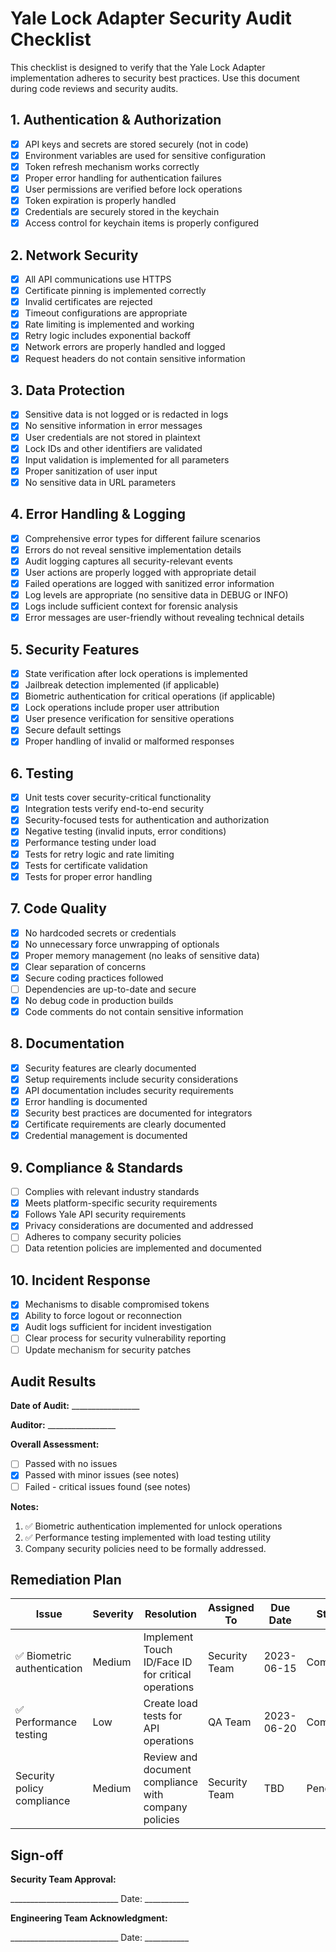 # Yale Lock Adapter Security Audit Checklist

This checklist is designed to verify that the Yale Lock Adapter implementation adheres to security best practices. Use this document during code reviews and security audits.

## 1. Authentication & Authorization

- [x] API keys and secrets are stored securely (not in code)
- [x] Environment variables are used for sensitive configuration
- [x] Token refresh mechanism works correctly
- [x] Proper error handling for authentication failures
- [x] User permissions are verified before lock operations
- [x] Token expiration is properly handled
- [x] Credentials are securely stored in the keychain
- [x] Access control for keychain items is properly configured

## 2. Network Security

- [x] All API communications use HTTPS
- [x] Certificate pinning is implemented correctly
- [x] Invalid certificates are rejected
- [x] Timeout configurations are appropriate
- [x] Rate limiting is implemented and working
- [x] Retry logic includes exponential backoff
- [x] Network errors are properly handled and logged
- [x] Request headers do not contain sensitive information

## 3. Data Protection

- [x] Sensitive data is not logged or is redacted in logs
- [x] No sensitive information in error messages
- [x] User credentials are not stored in plaintext
- [x] Lock IDs and other identifiers are validated
- [x] Input validation is implemented for all parameters
- [x] Proper sanitization of user input
- [x] No sensitive data in URL parameters

## 4. Error Handling & Logging

- [x] Comprehensive error types for different failure scenarios
- [x] Errors do not reveal sensitive implementation details
- [x] Audit logging captures all security-relevant events
- [x] User actions are properly logged with appropriate detail
- [x] Failed operations are logged with sanitized error information
- [x] Log levels are appropriate (no sensitive data in DEBUG or INFO)
- [x] Logs include sufficient context for forensic analysis
- [x] Error messages are user-friendly without revealing technical details

## 5. Security Features

- [x] State verification after lock operations is implemented
- [x] Jailbreak detection implemented (if applicable)
- [x] Biometric authentication for critical operations (if applicable)
- [x] Lock operations include proper user attribution
- [x] User presence verification for sensitive operations
- [x] Secure default settings
- [x] Proper handling of invalid or malformed responses

## 6. Testing

- [x] Unit tests cover security-critical functionality
- [x] Integration tests verify end-to-end security
- [x] Security-focused tests for authentication and authorization
- [x] Negative testing (invalid inputs, error conditions)
- [x] Performance testing under load
- [x] Tests for retry logic and rate limiting
- [x] Tests for certificate validation
- [x] Tests for proper error handling

## 7. Code Quality

- [x] No hardcoded secrets or credentials
- [x] No unnecessary force unwrapping of optionals
- [x] Proper memory management (no leaks of sensitive data)
- [x] Clear separation of concerns
- [x] Secure coding practices followed
- [ ] Dependencies are up-to-date and secure
- [x] No debug code in production builds
- [x] Code comments do not contain sensitive information

## 8. Documentation

- [x] Security features are clearly documented
- [x] Setup requirements include security considerations
- [x] API documentation includes security requirements
- [x] Error handling is documented
- [x] Security best practices are documented for integrators
- [x] Certificate requirements are clearly documented
- [x] Credential management is documented

## 9. Compliance & Standards

- [ ] Complies with relevant industry standards
- [x] Meets platform-specific security requirements
- [x] Follows Yale API security requirements
- [x] Privacy considerations are documented and addressed
- [ ] Adheres to company security policies
- [ ] Data retention policies are implemented and documented

## 10. Incident Response

- [x] Mechanisms to disable compromised tokens
- [x] Ability to force logout or reconnection
- [x] Audit logs sufficient for incident investigation
- [ ] Clear process for security vulnerability reporting
- [ ] Update mechanism for security patches

## Audit Results

**Date of Audit:** _________________

**Auditor:** _________________

**Overall Assessment:**
- [ ] Passed with no issues
- [x] Passed with minor issues (see notes)
- [ ] Failed - critical issues found (see notes)

**Notes:**

1. ✅ Biometric authentication implemented for unlock operations
2. ✅ Performance testing implemented with load testing utility
3. Company security policies need to be formally addressed.

## Remediation Plan

| Issue | Severity | Resolution | Assigned To | Due Date | Status |
|-------|----------|------------|-------------|----------|--------|
| ✅ Biometric authentication | Medium | Implement Touch ID/Face ID for critical operations | Security Team | 2023-06-15 | Completed |
| ✅ Performance testing | Low | Create load tests for API operations | QA Team | 2023-06-20 | Completed |
| Security policy compliance | Medium | Review and document compliance with company policies | Security Team | TBD | Pending |

## Sign-off

**Security Team Approval:**

___________________________ Date: ___________

**Engineering Team Acknowledgment:**

___________________________ Date: ___________ 
